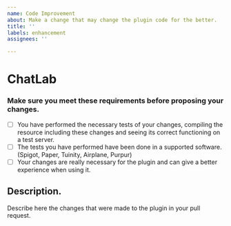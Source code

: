 ```yaml
---
name: Code Improvement
about: Make a change that may change the plugin code for the better.
title: ''
labels: enhancement
assignees: ''

---
```


# ChatLab

### Make sure you meet these requirements before proposing your changes.

- [ ] You have performed the necessary tests of your changes, compiling the resource including these changes and seeing its correct functioning on a test server.
- [ ] The tests you have performed have been done in a supported software. (Spigot, Paper, Tuinity, Airplane, Purpur)
- [ ] Your changes are really necessary for the plugin and can give a better experience when using it.

## Description.
Describe here the changes that were made to the plugin in your pull request.